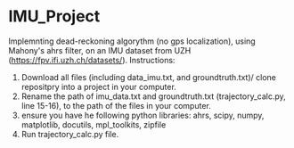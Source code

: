 # IMU_Project
 Implemnting dead-reckoning algorythm (no gps localization), using Mahony's ahrs filter, on an IMU dataset from UZH (https://fpv.ifi.uzh.ch/datasets/).
 Instructions:
 1. Download all files (including data_imu.txt, and groundtruth.txt)/ clone repositpry into a project in your computer.
 2. Rename the path of imu_data.txt and groundtruth.txt  (trajectory_calc.py, line 15-16), to the path of the files in your computer.
 3. ensure you have he following python libraries: ahrs, scipy, numpy, matplotlib, docutils, mpl_toolkits, zipfile
 4. Run trajectory_calc.py file.

